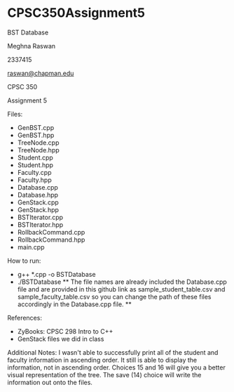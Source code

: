 # CPSC350Assignment5
BST Database

Meghna Raswan

2337415

raswan@chapman.edu

CPSC 350

Assignment 5


Files:
- GenBST.cpp
- GenBST.hpp
- TreeNode.cpp
- TreeNode.hpp
- Student.cpp
- Student.hpp
- Faculty.cpp
- Faculty.hpp
- Database.cpp
- Database.hpp
- GenStack.cpp
- GenStack.hpp
- BSTIterator.cpp
- BSTIterator.hpp
- RollbackCommand.cpp
- RollbackCommand.hpp
- main.cpp

How to run:
- g++ *.cpp -o BSTDatabase
- ./BSTDatabase
** The file names are already included the Database.cpp file and are provided in this github link as sample_student_table.csv and sample_faculty_table.csv so you can change the path of these files accordingly in the Database.cpp file. **

References:
- ZyBooks: CPSC 298 Intro to C++
- GenStack files we did in class

Additional Notes:
I wasn't able to successfully print all of the student and faculty information in ascending order. It still is able to display the information, not in ascending order. Choices 15 and 16 will give you a better visual representation of the tree. The save (14) choice will write the information out onto the files.
